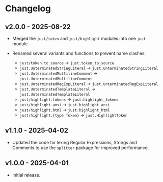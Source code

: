 # Changelog

## v2.0.0 - 2025-08-22

- Merged the `just/token` and `just/highlight` modules into one `just` module.

- Renamed several variants and functions to prevent name clashes.
  - `just/token.to_source` -> `just.token_to_source`
  - `just.UnterminatedStringLiteral` -> `just.UnterminatedStringLiteral`
  - `just.UnterminatedMultilineComment` -> `just.UnterminatedMultilineComment`
  - `just.UnterminatedRegExpLiteral` -> `just.UnterminatedRegExpLiteral`
  - `just.UnterminatedTemplateLiteral` -> `just.UnterminatedTemplateLiteral`
  - `just/highlight.tokens` -> `just.highlight_tokens`
  - `just/highlight.ansi` -> `just.highlight_ansi`
  - `just/highlight.html` -> `just.highlight_html`
  - `just/highlight.{type Token}` -> `just.HighlightToken`

## v1.1.0 - 2025-04-02

- Updated the code for lexing Regular Expressions, Strings and Comments to use
  the `splitter` package for improved performance.

## v1.0.0 - 2025-04-01

- Initial release.
